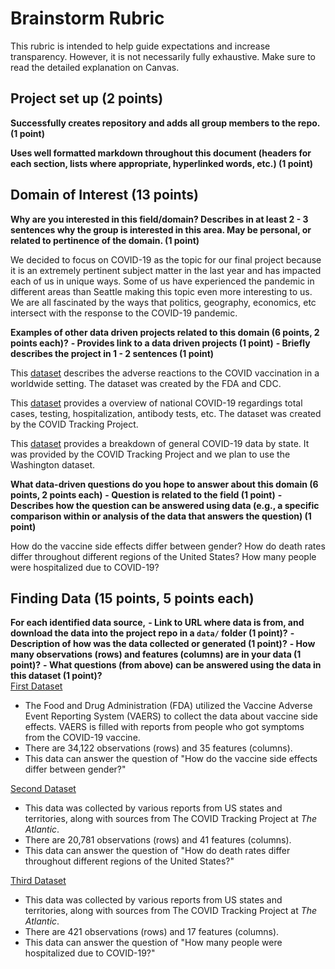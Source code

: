 # Brainstorm Rubric

This rubric is intended to help guide expectations and increase transparency. However, it is not necessarily fully exhaustive. Make sure to read the detailed explanation on Canvas.

## Project set up (2 points)
**Successfully creates repository and adds all group members to the repo. (1 point)**

**Uses well formatted markdown throughout this document (headers for each section, lists where appropriate, hyperlinked words, etc.) (1 point)**

## Domain of Interest (13 points)
**Why are you interested in this field/domain? Describes in at least 2 - 3 sentences why the group is interested in this area. May be personal, or related to pertinence of the domain. (1 point)**

We decided to focus on COVID-19 as the topic for our final project because it is an extremely pertinent subject matter in the last year and has impacted each of us in unique ways. Some of us have experienced the pandemic in different areas than Seattle making this topic even more interesting to us. We are all fascinated by the ways that politics, geography, economics, etc intersect with the response to the COVID-19 pandemic.

**Examples of other data driven projects related to this domain (6 points, 2 points each)?**
    **- Provides link to a data driven projects (1 point)**
    **- Briefly describes the project in 1 - 2 sentences (1 point)**

  This [dataset](https://www.kaggle.com/ayushggarg/covid19-vaccine-adverse-reactions?fbclid=IwAR2aQKWsmC7TMTk3TJ-hVX0Hnpl-ajPINOqKOU5wcDmxsgx8EeQXzIQ8smw) describes the adverse reactions to the COVID vaccination in a worldwide setting. The dataset was created by the FDA and CDC.

  This [dataset](https://covidtracking.com/data?fbclid=IwAR3qWPIfgWs-nWCPB13IY6bEtfASr4pgw0yYGcjSYOf_xAwyQV81Owk_F1Q ) provides a overview of national COVID-19 regardings total cases, testing, hospitalization, antibody tests, etc. The dataset was created by the COVID Tracking Project.

  This [dataset](https://covidtracking.com/data/download?fbclid=IwAR2YLoB1xxAX5UxEGF088Ror0pZzBLvo-gpm2ixmP7aaCVgKV706v5erPjs ) provides a breakdown of general COVID-19 data by state. It was provided by the COVID Tracking Project and we plan to use the Washington dataset.

**What data-driven questions do you hope to answer about this domain (6 points, 2 points each)**
    **- Question is related to the field (1 point)**
    **- Describes how the question can be answered using data (e.g., a specific comparison within or analysis of the data that answers the question) (1 point)**

How do the vaccine side effects differ between gender?
How do death rates differ throughout different regions of the United States?
How many people were hospitalized due to COVID-19?

## Finding Data (15 points, 5 points each)
**For each identified data source,**
**- Link to URL where data is from, and download the data into the project repo in a `data/` folder (1 point)?**
**- Description of how was the data collected or generated (1 point)?**
**- How many observations (rows) and features (columns) are in your data (1 point)?**
**- What questions (from above) can be answered using the data in this dataset (1 point)?**
\
[First Dataset](https://www.kaggle.com/ayushggarg/covid19-vaccine-adverse-reactions?fbclid=IwAR2aQKWsmC7TMTk3TJ-hVX0Hnpl-ajPINOqKOU5wcDmxsgx8EeQXzIQ8smw)
- The Food and Drug Administration (FDA) utilized the Vaccine Adverse Event Reporting System (VAERS) to collect the data about vaccine side effects. VAERS is filled with reports from people who got symptoms from the COVID-19 vaccine.
- There are 34,122 observations (rows) and 35 features (columns).
- This data can answer the question of "How do the vaccine side effects differ between gender?"

[Second Dataset](https://covidtracking.com/data?fbclid=IwAR3qWPIfgWs-nWCPB13IY6bEtfASr4pgw0yYGcjSYOf_xAwyQV81Owk_F1Q )
- This data was collected by various reports from US states and territories, along with sources from The COVID Tracking Project at *The Atlantic*.
- There are 20,781 observations (rows) and 41 features (columns).
- This data can answer the question of "How do death rates differ throughout different regions of the United States?"

[Third Dataset](https://covidtracking.com/data/download?fbclid=IwAR2YLoB1xxAX5UxEGF088Ror0pZzBLvo-gpm2ixmP7aaCVgKV706v5erPjs )
- This data was collected by various reports from US states and territories, along with sources from The COVID Tracking Project at *The Atlantic*.
- There are 421 observations (rows) and 17 features (columns).
- This data can answer the question of "How many people were hospitalized due to COVID-19?"
